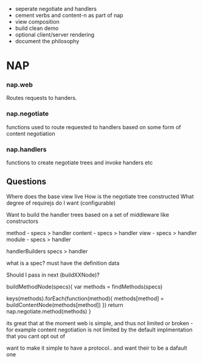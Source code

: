 * seperate negotiate and handlers
* cement verbs and content-n as part of nap
* view composition
* build clean demo
* optional client/server rendering
* document the philosophy 



NAP
===

### nap.web

Routes requests to handers.  

### nap.negotiate

functions used to route requested to handlers based on some form of content negotiation

### nap.handlers

functions to create negotiate trees and invoke handers etc

## Questions

Where does the base view live
How is the negotiate tree constructed
What degree of requirejs do I want (configurable)



Want to build the handler trees based on a set of middleware like constructors

method    - specs > handler
content   - specs > handler
view      - specs > handler
module    - specs > handler

handlerBuilders
  specs > handler

what is a spec?
must have the definition data

Should I pass in next (buildXXNode)?

buildMethodNode(specs){
  var methods = findMethods(specs)

  keys(methods).forEach(function(method){
    methods[method] = buildContentNode(methods[method])
  })
  return nap.negotiate.method(methods)
}


its great that at the moment web is simple, and thus not limited or broken - for example content negotiation is not limited by the default implmentation that you cant opt out of


want to make it simple to have a protocol.. and want their to be a dafault one








